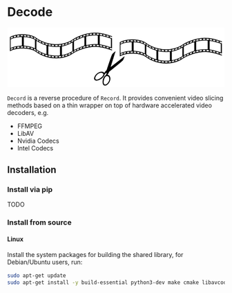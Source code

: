 # Decode

![symbol](docs/symbol.png)

`Decord` is a reverse procedure of `Record`. It provides convenient video slicing methods based on a thin wrapper on top of hardware accelerated video decoders, e.g.

- FFMPEG
- LibAV
- Nvidia Codecs
- Intel Codecs


## Installation

### Install via pip
TODO

### Install from source

#### Linux

Install the system packages for building the shared library, for Debian/Ubuntu users, run:

```bash
sudo apt-get update
sudo apt-get install -y build-essential python3-dev make cmake libavcodec-dev libavfilter-dev libavformat-dev libavutil-dev
```

